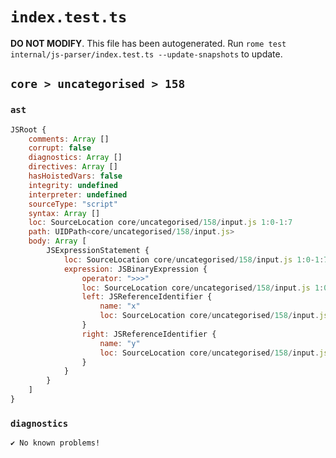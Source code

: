 # `index.test.ts`

**DO NOT MODIFY**. This file has been autogenerated. Run `rome test internal/js-parser/index.test.ts --update-snapshots` to update.

## `core > uncategorised > 158`

### `ast`

```javascript
JSRoot {
	comments: Array []
	corrupt: false
	diagnostics: Array []
	directives: Array []
	hasHoistedVars: false
	integrity: undefined
	interpreter: undefined
	sourceType: "script"
	syntax: Array []
	loc: SourceLocation core/uncategorised/158/input.js 1:0-1:7
	path: UIDPath<core/uncategorised/158/input.js>
	body: Array [
		JSExpressionStatement {
			loc: SourceLocation core/uncategorised/158/input.js 1:0-1:7
			expression: JSBinaryExpression {
				operator: ">>>"
				loc: SourceLocation core/uncategorised/158/input.js 1:0-1:7
				left: JSReferenceIdentifier {
					name: "x"
					loc: SourceLocation core/uncategorised/158/input.js 1:0-1:1 (x)
				}
				right: JSReferenceIdentifier {
					name: "y"
					loc: SourceLocation core/uncategorised/158/input.js 1:6-1:7 (y)
				}
			}
		}
	]
}
```

### `diagnostics`

```
✔ No known problems!

```
